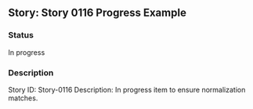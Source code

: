 ## Story: Story 0116 Progress Example

### Status

In progress

### Description

Story ID: Story-0116
Description:
In progress item to ensure normalization matches.


